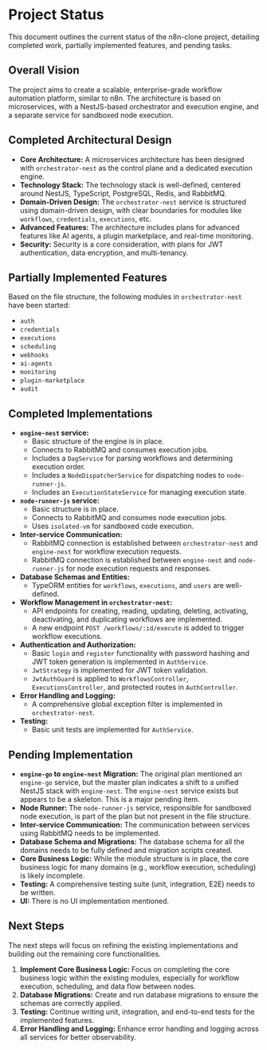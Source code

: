 # Project Status

This document outlines the current status of the n8n-clone project, detailing completed work, partially implemented features, and pending tasks.

## Overall Vision

The project aims to create a scalable, enterprise-grade workflow automation platform, similar to n8n. The architecture is based on microservices, with a NestJS-based orchestrator and execution engine, and a separate service for sandboxed node execution.

## Completed Architectural Design

*   **Core Architecture:** A microservices architecture has been designed with `orchestrator-nest` as the control plane and a dedicated execution engine.
*   **Technology Stack:** The technology stack is well-defined, centered around NestJS, TypeScript, PostgreSQL, Redis, and RabbitMQ.
*   **Domain-Driven Design:** The `orchestrator-nest` service is structured using domain-driven design, with clear boundaries for modules like `workflows`, `credentials`, `executions`, etc.
*   **Advanced Features:** The architecture includes plans for advanced features like AI agents, a plugin marketplace, and real-time monitoring.
*   **Security:** Security is a core consideration, with plans for JWT authentication, data encryption, and multi-tenancy.

## Partially Implemented Features

Based on the file structure, the following modules in `orchestrator-nest` have been started:

*   `auth`
*   `credentials`
*   `executions`
*   `scheduling`
*   `webhooks`
*   `ai-agents`
*   `monitoring`
*   `plugin-marketplace`
*   `audit`

## Completed Implementations

*   **`engine-nest` service:**
    *   Basic structure of the engine is in place.
    *   Connects to RabbitMQ and consumes execution jobs.
    *   Includes a `DagService` for parsing workflows and determining execution order.
    *   Includes a `NodeDispatcherService` for dispatching nodes to `node-runner-js`.
    *   Includes an `ExecutionStateService` for managing execution state.
*   **`node-runner-js` service:**
    *   Basic structure is in place.
    *   Connects to RabbitMQ and consumes node execution jobs.
    *   Uses `isolated-vm` for sandboxed code execution.
*   **Inter-service Communication:**
    *   RabbitMQ connection is established between `orchestrator-nest` and `engine-nest` for workflow execution requests.
    *   RabbitMQ connection is established between `engine-nest` and `node-runner-js` for node execution requests and responses.
*   **Database Schemas and Entities:**
    *   TypeORM entities for `workflows`, `executions`, and `users` are well-defined.
*   **Workflow Management in `orchestrator-nest`:**
    *   API endpoints for creating, reading, updating, deleting, activating, deactivating, and duplicating workflows are implemented.
    *   A new endpoint `POST /workflows/:id/execute` is added to trigger workflow executions.
*   **Authentication and Authorization:**
    *   Basic `login` and `register` functionality with password hashing and JWT token generation is implemented in `AuthService`.
    *   `JwtStrategy` is implemented for JWT token validation.
    *   `JwtAuthGuard` is applied to `WorkflowsController`, `ExecutionsController`, and protected routes in `AuthController`.
*   **Error Handling and Logging:**
    *   A comprehensive global exception filter is implemented in `orchestrator-nest`.
*   **Testing:**
    *   Basic unit tests are implemented for `AuthService`.

## Pending Implementation

*   **`engine-go` to `engine-nest` Migration:** The original plan mentioned an `engine-go` service, but the master plan indicates a shift to a unified NestJS stack with `engine-nest`. The `engine-nest` service exists but appears to be a skeleton. This is a major pending item.
*   **Node Runner:** The `node-runner-js` service, responsible for sandboxed node execution, is part of the plan but not present in the file structure.
*   **Inter-service Communication:** The communication between services using RabbitMQ needs to be implemented.
*   **Database Schema and Migrations:** The database schema for all the domains needs to be fully defined and migration scripts created.
*   **Core Business Logic:** While the module structure is in place, the core business logic for many domains (e.g., workflow execution, scheduling) is likely incomplete.
*   **Testing:** A comprehensive testing suite (unit, integration, E2E) needs to be written.
*   **UI:** There is no UI implementation mentioned.

## Next Steps

The next steps will focus on refining the existing implementations and building out the remaining core functionalities.

1.  **Implement Core Business Logic:** Focus on completing the core business logic within the existing modules, especially for workflow execution, scheduling, and data flow between nodes.
2.  **Database Migrations:** Create and run database migrations to ensure the schemas are correctly applied.
3.  **Testing:** Continue writing unit, integration, and end-to-end tests for the implemented features.
4.  **Error Handling and Logging:** Enhance error handling and logging across all services for better observability.